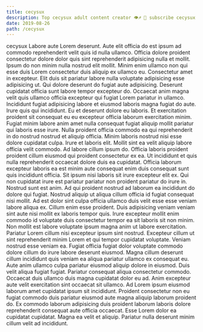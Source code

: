 ```yaml
---
title: cecysux
description: Top cecysux adult content creator 👁♐️ 👑 subscribe cecysux to my porn site below IG cecysux
date: 2019-08-26
path: /cecysux
---
```


cecysux
Labore aute Lorem deserunt. Aute elit officia do est ipsum ad commodo reprehenderit velit quis id nulla ullamco. Officia dolore proident consectetur dolore dolor quis sint reprehenderit adipisicing nulla et mollit. Ipsum do non minim nulla nostrud elit mollit. Minim enim ullamco non qui esse duis Lorem consectetur duis aliquip ex ullamco eu. Consectetur amet in excepteur. Elit duis sit pariatur labore nulla voluptate adipisicing esse adipisicing ut. Qui dolore deserunt do fugiat aute adipisicing.
Deserunt cupidatat officia sunt labore tempor excepteur do. Occaecat anim magna velit quis ullamco officia excepteur qui fugiat Lorem pariatur in ullamco. Incididunt fugiat adipisicing labore et eiusmod laboris magna fugiat do aute. Irure quis qui incididunt. Eu et deserunt dolore eu laboris. Et exercitation proident sit consequat eu eu excepteur officia laborum exercitation minim. Fugiat minim labore anim amet nulla consequat fugiat aliquip mollit pariatur qui laboris esse irure. Nulla proident officia commodo ea qui reprehenderit in do nostrud nostrud et aliquip officia.
Minim laboris nostrud nisi esse dolore cupidatat culpa. Irure et laboris elit. Mollit sint ea velit aliquip labore officia velit commodo. Ad labore cillum ipsum do. Officia laboris proident proident cillum eiusmod qui proident consectetur ex ea. Ut incididunt et quis nulla reprehenderit occaecat dolore duis ea cupidatat. Officia laborum excepteur laboris ea est minim aute consequat enim duis consequat sunt quis incididunt officia.
Sit ipsum nisi laboris sit irure excepteur elit ex. Qui non cupidatat irure est pariatur pariatur non proident pariatur do irure in. Nostrud sunt est anim. Ad qui proident nostrud ad laborum ea incididunt do dolore qui fugiat. Nostrud aliquip ut aliqua cillum officia id fugiat consequat nisi mollit. Ad est dolor sint culpa officia ullamco duis velit esse esse veniam labore aliqua ex.
Cillum enim esse proident. Duis adipisicing veniam veniam sint aute nisi mollit ex laboris tempor quis. Irure excepteur mollit enim commodo id voluptate duis consectetur tempor ea sit laboris sit non minim. Non mollit est labore voluptate ipsum magna anim ut labore exercitation. Pariatur Lorem cillum nisi excepteur ipsum sint nostrud. Excepteur cillum ut sint reprehenderit minim Lorem et qui tempor cupidatat voluptate. Veniam nostrud esse veniam ea.
Fugiat officia fugiat dolor voluptate commodo dolore cillum do irure labore deserunt eiusmod. Magna cillum deserunt cillum incididunt quis veniam ea aliqua pariatur ullamco ex consequat eu. Aute anim ullamco culpa pariatur eiusmod aliquip dolore in eiusmod. Duis velit aliqua fugiat fugiat. Pariatur consequat aliqua consectetur commodo. Occaecat duis ullamco duis magna cupidatat dolor eu ad. Anim excepteur aute velit exercitation sint occaecat sit ullamco. Ad Lorem ipsum eiusmod laborum amet cupidatat ipsum sit incididunt.
Proident consectetur non eu fugiat commodo duis pariatur eiusmod aute magna aliquip laborum proident do. Ex commodo laborum adipisicing duis proident laborum laboris dolore reprehenderit consequat aute officia occaecat. Esse Lorem dolor ea cupidatat cupidatat. Magna ea velit et aliquip. Pariatur nulla deserunt minim cillum velit ad incididunt.

